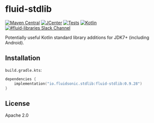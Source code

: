 fluid-stdlib
============

[![Maven Central](https://img.shields.io/maven-central/v/io.fluidsonic.stdlib/fluid-stdlib?label=Maven%20Central)](https://search.maven.org/artifact/io.fluidsonic.stdlib/fluid-stdlib)
[![JCenter](https://img.shields.io/bintray/v/fluidsonic/kotlin/stdlib?label=JCenter)](https://bintray.com/fluidsonic/kotlin/stdlib)
[![Tests](https://img.shields.io/badge/Kotlin-1.3.50-blue.svg)](https://github.com/fluidsonic/fluid-time/actions?workflow=Tests)
[![Kotlin](https://img.shields.io/badge/Kotlin-1.3.50-blue.svg)](https://github.com/JetBrains/kotlin/releases/v1.3.50)
[![#fluid-libraries Slack Channel](https://img.shields.io/badge/slack-%23fluid--libraries-543951.svg?label=Slack)](https://kotlinlang.slack.com/messages/C7UDFSVT2/)

Potentially useful Kotlin standard library additions for JDK7+ (including Android).



Installation
------------

`build.gradle.kts`:
```kotlin
dependencies {
    implementation("io.fluidsonic.stdlib:fluid-stdlib:0.9.28")
}
```



License
-------

Apache 2.0
